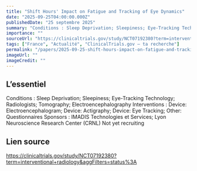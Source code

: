 ```yaml
---
title: "Shift Hours' Impact on Fatigue and Tracking of Eye Dynamics"
date: "2025-09-25T04:00:00.000Z"
publishedDate: "25 septembre 2025"
summary: "Conditions : Sleep Deprivation; Sleepiness; Eye-Tracking Technology; Radiologists; Tomography; Electroencephalography Interventions : Device: Electroencephalogram; Device: Actigraphy; Device: Eye Tracking; Other: Questionnaires Sponsors : IMADIS Technologies et Services; Lyon Neuroscience Research Center (CRNL) Not yet recruiting"
importance: ""
sourceUrl: "https://clinicaltrials.gov/study/NCT07192380?term=interventional+radiology&aggFilters=status%3A"
tags: ["France", "Actualité", "ClinicalTrials.gov — ta recherche"]
permalink: "/papers/2025-09-25-shift-hours-impact-on-fatigue-and-tracking-of-eye-dynamics"
imageUrl: ""
imageCredit: ""
---
```


## L’essentiel

Conditions : Sleep Deprivation; Sleepiness; Eye-Tracking Technology; Radiologists; Tomography; Electroencephalography Interventions : Device: Electroencephalogram; Device: Actigraphy; Device: Eye Tracking; Other: Questionnaires Sponsors : IMADIS Technologies et Services; Lyon Neuroscience Research Center (CRNL) Not yet recruiting

## Lien source

https://clinicaltrials.gov/study/NCT07192380?term=interventional+radiology&aggFilters=status%3A
